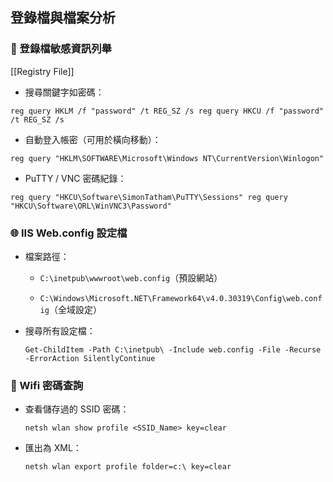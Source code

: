 ## 登錄檔與檔案分析

### 🔐 登錄檔敏感資訊列舉
[[Registry File]]

- 搜尋關鍵字如密碼：

```
reg query HKLM /f "password" /t REG_SZ /s reg query HKCU /f "password" /t REG_SZ /s
```

- 自動登入帳密（可用於橫向移動）：

```
reg query "HKLM\SOFTWARE\Microsoft\Windows NT\CurrentVersion\Winlogon"
```

- PuTTY / VNC 密碼紀錄：

```
reg query "HKCU\Software\SimonTatham\PuTTY\Sessions" reg query "HKCU\Software\ORL\WinVNC3\Password"
```


### 🌐 IIS Web.config 設定檔

- 檔案路徑：
    
    - `C:\inetpub\wwwroot\web.config`（預設網站）
        
    - `C:\Windows\Microsoft.NET\Framework64\v4.0.30319\Config\web.config`（全域設定）
        
- 搜尋所有設定檔：
    
    `Get-ChildItem -Path C:\inetpub\ -Include web.config -File -Recurse -ErrorAction SilentlyContinue`
    

### 📡 Wifi 密碼查詢

- 查看儲存過的 SSID 密碼：
    
    `netsh wlan show profile <SSID_Name> key=clear`
    
- 匯出為 XML：
    
    `netsh wlan export profile folder=c:\ key=clear`